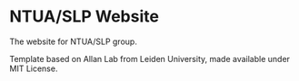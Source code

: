# NTUA/SLP Website

The website for NTUA/SLP group.

Template based on Allan Lab from Leiden University, made available under MIT License.


